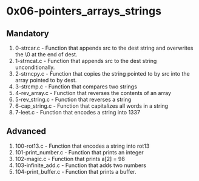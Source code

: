 # 0x06-pointers_arrays_strings

## Mandatory

1. 0-strcar.c - Function that appends src to the dest string and overwrites the \0 at the end of dest.
2. 1-strncat.c - Function that appends src to the dest string unconditionally.
3. 2-strncpy.c - Function that copies the string pointed to by src into the array pointed to by dest.
4. 3-strcmp.c - Function that compares two strings
5. 4-rev_array.c - Function that reverses the contents of an array
6. 5-rev_string.c - Function that reverses a string
7. 6-cap_string.c - Function that capitalizes all words in a string
8. 7-leet.c - Function that encodes a string into 1337

## Advanced

1. 100-rot13.c - Function that encodes a string into rot13
2. 101-print_number.c - Function that prints an integer
3. 102-magic.c - Function that prints a[2] = 98
4. 103-infinite_add.c - Function that adds two numbers
5. 104-print_buffer.c - Function that prints a buffer.
